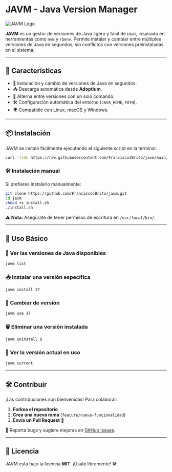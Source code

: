 # JAVM - Java Version Manager

![JAVM Logo](https://github.com/FranciscoJBrito/javm/assets/logo.png)

**JAVM** es un gestor de versiones de Java ligero y fácil de usar, inspirado en herramientas como `nvm` y `rbenv`. Permite instalar y cambiar entre múltiples versiones de Java en segundos, sin conflictos con versiones preinstaladas en el sistema.

---

## 🚀 Características
- 📌 Instalación y cambio de versiones de Java en segundos.
- 📥 Descarga automática desde **Adoptium**.
- 🔀 Alterna entre versiones con un solo comando.
- 🛠️ Configuración automática del entorno (`JAVA_HOME`, `PATH`).
- 🌍 Compatible con Linux, macOS y Windows.

---

## 📦 Instalación

JAVM se instala fácilmente ejecutando el siguiente script en la terminal:

```sh
curl -fsSL https://raw.githubusercontent.com/FranciscoJBrito/javm/main/install.sh | bash
```

### 🛠️ Instalación manual
Si prefieres instalarlo manualmente:

```sh
git clone https://github.com/FranciscoJBrito/javm.git
cd javm
chmod +x install.sh
./install.sh
```

⚠️ **Nota**: Asegúrate de tener permisos de escritura en `/usr/local/bin/`.

---

## 🚀 Uso Básico

### 📌 Ver las versiones de Java disponibles
```sh
javm list
```

### 📥 Instalar una versión específica
```sh
javm install 17
```

### 🔄 Cambiar de versión
```sh
javm use 17
```

### 🗑️ Eliminar una versión instalada
```sh
javm uninstall 8
```

### 🔎 Ver la versión actual en uso
```sh
javm current
```

---

## 🛠️ Contribuir
¡Las contribuciones son bienvenidas! Para colaborar:

1. **Forkea el repositorio**
2. **Crea una nueva rama** (`feature/nueva-funcionalidad`)
3. **Envía un Pull Request** 🚀

📌 Reporta bugs y sugiere mejoras en [GitHub Issues](https://github.com/FranciscoJBrito/javm/issues).

---

## 📜 Licencia
JAVM está bajo la licencia **MIT**. ¡Úsalo libremente! 🛠️

